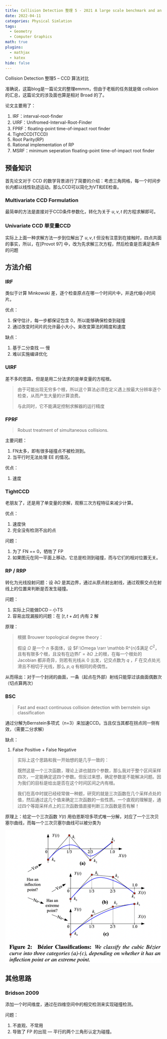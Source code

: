 ```yaml
---
title: Collision Detection 整理 5 - 2021 A large scale benchmark and an Inclusion-based Algorithm
date: 2022-04-11
categories: Physical Simlation
tags:
  - Geometry
  - Computer Graphics
math: true
plugins:
  - mathjax
  - katex
hide: false
---
```


Collision Detection 整理5 – CCD 算法对比

<!--more-->

准确说，这篇blog是一篇论文的整理emmm，但由于老板的任务就是做 collsion 的汇总，这篇论文的涉及面也算是相对 Broad 的了。

论文主要用了：

1. IRF：interval-root-finder
2. UIRF：Unifromed-Interval-Root-Finder
3. FPRF：floating-point time-of-impact root finder
4. TightCCD(TCCD)
5. Root Parity(RP)
6. Rational implementation of RP
7. MSRF：minimum seperation floating-point time-of-impact root finder

## 预备知识

首先论文对于 CCD 的数学背景进行了简要的介绍：考虑三角网格，每一个时间步长内都以线性轨迹运动。那么CCD可以简化为VT和EE检查。

### Multivariate CCD Formulation

最简单的方法是直接对于CCD条件参数化，转化为关于 $u,v,t$ 的方程求解即可。

### Univariate CCD 单变量CCD

实际上上面一种求解方法一步到位解出了 $u,v,t$ 但没有注意到在接触时，四点共面的事实，所以，在[Provot 97] 中，改为先求解三次方程，然后检查是否满足条件的问题

## 方法介绍

### IRF

类似于计算 Minkowski 差，逐个检查原点在哪一个时间片中，并迭代缩小时间片。

优点：

1. 保守估计，每一步都保证包含 $0$，所以能够确保检查到碰撞
2. 通过改变时间片的允许最小大小，来改变算法的精度和速度

缺点：

1. 基于二分查找 — 慢
2. 难以实施编译优化

### UIRF

差不多的思路，但是是用二分法求的是单变量的方程根。

> 由于可能出现无穷多个根，所以这个算法必须在定义遇上按最大分辨率逐个检查，从而产生大量的计算浪费。
>
> 与此同时，它不能满足控制求解器的运行精度

### FPRF

> Robust treatment of simultaneous collisions.

主要问题：

1. FN太多，即有很多碰撞点不被检测到。
2. 当平行时无法处理 EE 的情况。

优点：

1. 速度

### TightCCD

老朋友了，还是用了单变量的求解，观察三次方程特征来减少计算。

优点：

1. 速度快
2. 完全没有检测不出的点

问题：

1. 为了 FN == 0，牺牲了 FP
2. 如果图元在同一平面上移动，它总是检测到碰撞，而与它们的相对位置无关。

### RP / RRP

转化为光线投射问题：设 $\partial \Omega$ 是其边界，通过从原点射出射线，通过观察交点在射线上的位置来判断是否发生碰撞。

问题：

1. 实际上只能做DCD – 小TS
2. 容易出现漏报的问题：在 $[t,t+\Delta t]$ 内有 2 解

原理：

>  根据 Brouwer topological degree theory：
>
> 假设 $\Omega$ 是一个 $n$ 多面体，设 $F:\Omega \rarr \mathbb R^{n}$满足 $C^2$，且有有限多个根，且没有在边界$\Gamma=\partial \Omega$ 上的根，在每一个根处的 Jacobian 都非奇异，则若有光线从 $0$ 出发，记交点数为 $q$ ，$F$ 在交点处光滑且不相切于光线，那么 $p,q$ 有相同的奇偶性。

从而得出：对于一个封闭的曲面，一条（起点在外部）射线只能穿过该曲面偶数次（切点算两次）

### BSC

> Fast and exact continuous collision detection with bernstein sign classification

通过分解为Bernstein多项式（n=3）来加速CCD。当且仅当其都在拐点同一侧有效，（需要二分求解）

缺点：

1. False Positive + False Negative

> 实际上这个思路和我一开始想的是几乎一致的：
>
> 既然这是一个三次函数，理论上讲也就四个参数，那么我对于整个区间采样四次，一定能确定这四个参数。但反过来想，确定参数是不能解决问题。因为我们的目标是给出是否在这个时间区间之内有根。
>
> 我们在高中时就已经经常做一种题，研究的就是三次函数在几个采样点处的值，然后通过这几个值来确定三次函数的一些性质。一个直观的理解是，通过四个等距采样点上的三次函数值直接判断三次函数是否有解！

原理上：给定一个三次函数 $Y(t)$ 用伯恩斯坦多项式唯一分解，对应了一个三次贝塞尔曲线，而每一个三次贝塞尔曲线可以被分类为

![](Benchmark/media/image-20220412105920274.png)

## 其他思路

### Bridson 2009

添加一个时间维度，通过在四维空间中的相交检测来实现碰撞检测。

问题：

1. 不直观、不常用
2. 导致了 FP 的出现 — 平行的两个三角形认定为碰撞。
